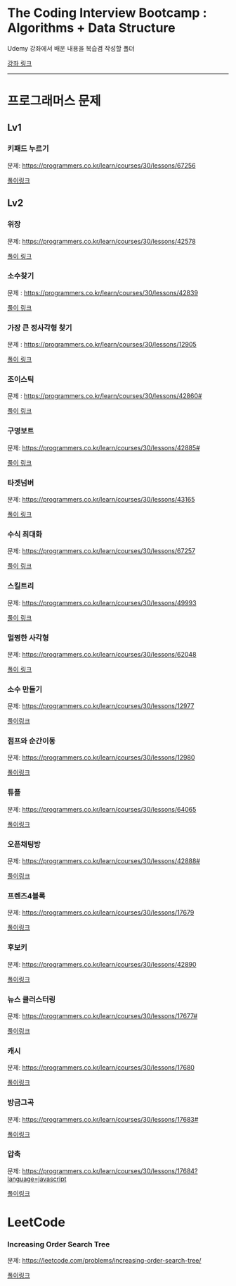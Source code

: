# The Coding Interview Bootcamp : Algorithms + Data Structure

Udemy 강좌에서 배운 내용을 복습겸 작성할 폴더

[강좌 링크](https://www.udemy.com/course/coding-interview-bootcamp-algorithms-and-data-structure/)

---

# 프로그래머스 문제

## Lv1

### 키패드 누르기

문제: https://programmers.co.kr/learn/courses/30/lessons/67256

[풀이링크](https://github.com/hayoung123/Algorithm-Challenge/blob/master/%ED%94%84%EB%A1%9C%EA%B7%B8%EB%9E%98%EB%A8%B8%EC%8A%A4/Lv1/%ED%82%A4%ED%8C%A8%EB%93%9C%20%EB%88%84%EB%A5%B4%EA%B8%B0.js)

## Lv2

### 위장

문제: https://programmers.co.kr/learn/courses/30/lessons/42578

[풀이 링크](https://github.com/hayoung123/Algorithm-Challenge/blob/master/%ED%94%84%EB%A1%9C%EA%B7%B8%EB%9E%98%EB%A8%B8%EC%8A%A4/Lv2/lv2-%EC%9C%84%EC%9E%A5.js)

### 소수찾기

문제 : https://programmers.co.kr/learn/courses/30/lessons/42839

[풀이 링크](https://github.com/hayoung123/Algorithm-Challenge/blob/master/%ED%94%84%EB%A1%9C%EA%B7%B8%EB%9E%98%EB%A8%B8%EC%8A%A4/Lv2/%EC%86%8C%EC%88%98%EC%B0%BE%EA%B8%B0.js)

### 가장 큰 정사각형 찾기

문제 : https://programmers.co.kr/learn/courses/30/lessons/12905

[풀이 링크](https://github.com/hayoung123/Algorithm-Challenge/blob/master/%ED%94%84%EB%A1%9C%EA%B7%B8%EB%9E%98%EB%A8%B8%EC%8A%A4/Lv2/%EA%B0%80%EC%9E%A5%ED%81%B0%20%EC%A0%95%EC%82%AC%EA%B0%81%ED%98%95%20%EC%B0%BE%EA%B8%B0.js)

### 조이스틱

문제 : https://programmers.co.kr/learn/courses/30/lessons/42860#

[풀이 링크](https://github.com/hayoung123/Algorithm-Challenge/blob/master/%ED%94%84%EB%A1%9C%EA%B7%B8%EB%9E%98%EB%A8%B8%EC%8A%A4/Lv2/%EC%A1%B0%EC%9D%B4%EC%8A%A4%ED%8B%B1.js)

### 구명보트

문제: https://programmers.co.kr/learn/courses/30/lessons/42885#

[풀이 링크](https://github.com/hayoung123/Algorithm-Challenge/blob/master/%ED%94%84%EB%A1%9C%EA%B7%B8%EB%9E%98%EB%A8%B8%EC%8A%A4/Lv2/%EA%B5%AC%EB%AA%85%EB%B3%B4%ED%8A%B8.js)

### 타겟넘버

문제: https://programmers.co.kr/learn/courses/30/lessons/43165

[풀이 링크](https://github.com/hayoung123/Algorithm-Challenge/blob/master/%ED%94%84%EB%A1%9C%EA%B7%B8%EB%9E%98%EB%A8%B8%EC%8A%A4/Lv2/%ED%83%80%EA%B2%9F%EB%84%98%EB%B2%84.js)

### 수식 최대화

문제: https://programmers.co.kr/learn/courses/30/lessons/67257

[풀이 링크](https://github.com/hayoung123/Algorithm-Challenge/blob/master/%ED%94%84%EB%A1%9C%EA%B7%B8%EB%9E%98%EB%A8%B8%EC%8A%A4/Lv2/%EC%88%98%EC%8B%9D%20%EC%B5%9C%EB%8C%80%ED%99%94.js)

### 스킬트리

문제: https://programmers.co.kr/learn/courses/30/lessons/49993

[풀이 링크](https://velog.io/@proshy/%ED%94%84%EB%A1%9C%EA%B7%B8%EB%9E%98%EB%A8%B8%EC%8A%A4JS%EC%8A%A4%ED%82%AC%ED%8A%B8%EB%A6%AC)

### 멀쩡한 사각형

문제: https://programmers.co.kr/learn/courses/30/lessons/62048

[풀이 링크](https://velog.io/@proshy/%ED%94%84%EB%A1%9C%EA%B7%B8%EB%9E%98%EB%A8%B8%EC%8A%A4JS%EB%A9%80%EC%A9%A1%ED%95%9C-%EC%82%AC%EA%B0%81%ED%98%95)

### 소수 만들기

문제: https://programmers.co.kr/learn/courses/30/lessons/12977

[풀이링크](https://velog.io/@proshy/%ED%94%84%EB%A1%9C%EA%B7%B8%EB%9E%98%EB%A8%B8%EC%8A%A4JS%EC%86%8C%EC%88%98-%EB%A7%8C%EB%93%A4%EA%B8%B0)

### 점프와 순간이동

문제: https://programmers.co.kr/learn/courses/30/lessons/12980

[풀이링크](https://velog.io/@proshy/%ED%94%84%EB%A1%9C%EA%B7%B8%EB%9E%98%EB%A8%B8%EC%8A%A4JS%EC%86%8C%EC%88%98-%EB%A7%8C%EB%93%A4%EA%B8%B0)

### 튜플

문제: https://programmers.co.kr/learn/courses/30/lessons/64065

[풀이링크](https://velog.io/@proshy/%ED%94%84%EB%A1%9C%EA%B7%B8%EB%9E%98%EB%A8%B8%EC%8A%A4JS%ED%8A%9C%ED%94%8C)

### 오픈채팅방

문제: https://programmers.co.kr/learn/courses/30/lessons/42888#

[풀이링크](https://velog.io/@proshy/%ED%94%84%EB%A1%9C%EA%B7%B8%EB%9E%98%EB%A8%B8%EC%8A%A4JS%EC%98%A4%ED%94%88%EC%B1%84%ED%8C%85%EB%B0%A9)

### 프렌즈4블록

문제: https://programmers.co.kr/learn/courses/30/lessons/17679

[풀이링크](https://velog.io/@proshy/%ED%94%84%EB%A1%9C%EA%B7%B8%EB%9E%98%EB%A8%B8%EC%8A%A4JS%ED%94%84%EB%A0%8C%EC%A6%884%EB%B8%94%EB%A1%9D)

### 후보키

문제: https://programmers.co.kr/learn/courses/30/lessons/42890

[풀이링크](https://velog.io/@proshy/%ED%94%84%EB%A1%9C%EA%B7%B8%EB%9E%98%EB%A8%B8%EC%8A%A4JS%ED%9B%84%EB%B3%B4%ED%82%A4)

### 뉴스 클러스터링

문제: https://programmers.co.kr/learn/courses/30/lessons/17677#

[풀이링크](https://velog.io/@proshy/%ED%94%84%EB%A1%9C%EA%B7%B8%EB%9E%98%EB%A8%B8%EC%8A%A4JS%EB%89%B4%EC%8A%A4-%ED%81%B4%EB%9F%AC%EC%8A%A4%ED%84%B0%EB%A7%81)

### 캐시

문제: https://programmers.co.kr/learn/courses/30/lessons/17680

[풀이링크](https://velog.io/@proshy/%ED%94%84%EB%A1%9C%EA%B7%B8%EB%9E%98%EB%A8%B8%EC%8A%A4JS%EC%BA%90%EC%8B%9C)

### 방금그곡

문제: https://programmers.co.kr/learn/courses/30/lessons/17683#

[풀이링크](https://velog.io/@proshy/%ED%94%84%EB%A1%9C%EA%B7%B8%EB%9E%98%EB%A8%B8%EC%8A%A4JS%EB%B0%A9%EA%B8%88%EA%B7%B8%EA%B3%A1)

### 압축

문제: https://programmers.co.kr/learn/courses/30/lessons/17684?language=javascript

[풀이링크](https://velog.io/@proshy/%ED%94%84%EB%A1%9C%EA%B7%B8%EB%9E%98%EB%A8%B8%EC%8A%A4JS%EC%95%95%EC%B6%95)

# LeetCode

### Increasing Order Search Tree

문제: https://leetcode.com/problems/increasing-order-search-tree/

[풀이링크](https://velog.io/@proshy/LeetCodeJSIncreasing-Order-Search-Tree)

